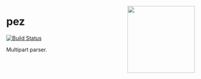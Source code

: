 <a href="http://hapijs.com"><img src="https://raw.githubusercontent.com/hapijs/assets/master/images/family.png" width="180px" align="right" /></a>

# pez

[![Build Status](https://travis-ci.org/hapijs/pez.svg?branch=master)](https://travis-ci.org/hapijs/pez)

Multipart parser.
